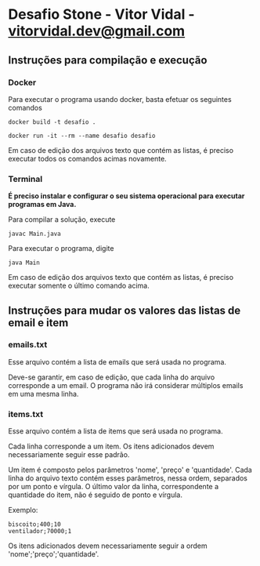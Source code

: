 # Desafio Stone - Vitor Vidal - vitorvidal.dev@gmail.com

## Instruções para compilação e execução

### Docker

Para executar o programa usando docker, basta efetuar os seguintes comandos

```
docker build -t desafio .
```

```
docker run -it --rm --name desafio desafio
```

Em caso de edição dos arquivos texto que contém as listas, é preciso executar todos os comandos acimas novamente.

### Terminal

**É preciso instalar e configurar o seu sistema operacional para executar programas em Java.**

Para compilar a solução, execute
```
javac Main.java
```

Para executar o programa, digite
```
java Main
```

Em caso de edição dos arquivos texto que contém as listas, é preciso executar somente o último comando acima.

## Instruções para mudar os valores das listas de email e item

### emails.txt

Esse arquivo contém a lista de emails que será usada no programa. 

Deve-se garantir, em caso de edição, que cada linha do arquivo corresponde a um email. O programa não irá considerar múltiplos emails em uma mesma linha.

### items.txt

Esse arquivo contém a lista de items que será usada no programa.

Cada linha corresponde a um item. Os itens adicionados devem necessariamente seguir esse padrão.

Um item é composto pelos parâmetros 'nome', 'preço' e 'quantidade'. Cada linha do arquivo texto contém esses parâmetros, nessa ordem, separados por um ponto e vírgula. O último valor da linha, correspondente a quantidade do item, não é seguido de ponto e vírgula.

Exemplo:

```
biscoito;400;10
ventilador;70000;1
```

Os itens adicionados devem necessariamente seguir a ordem 'nome';'preço';'quantidade'.